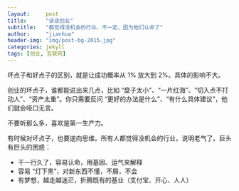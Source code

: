 ```yaml
---
layout:     post
title:      "谈谈创业"
subtitle:   "都觉得没机会的行业，不一定，因为他们认命了"
author:     "jianhua"
header-img: "img/post-bg-2015.jpg"
categories: jekyll
tags: [创业, 互联网]
---
```


坏点子和好点子的区别，就是让成功概率从 1% 放大到 2%。具体的影响不大。

创业的坏点子，谁都能说出来几点，比如 “盘子太小”、“一片红海”、“切入点不打动人”、“资产太重”。你只需要反问 “更好的办法是什么”、“有什么具体建议”，他们就会哑口无言。

不要听那么多，喜欢是第一生产力。

有时候对坏点子，也要逆向思维。所有人都觉得没机会的行业，说明老气了。巨头有巨头的困惑：

- 干一行久了，容易认命，用基因、运气来解释
- 容易 “灯下黑”，对新东西不懂，不屑，不会
- 有梦想，越走越迷茫，折腾既有的基业（支付宝、开心、人人）

